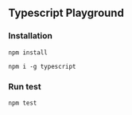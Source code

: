 ## Typescript Playground

### Installation

`npm install`

`npm i -g typescript`


### Run test

`npm test`

